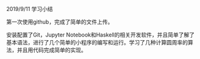 2019/9/11 学习小结

第一次使用github，完成了简单的文件上传。

安装配置了Git，Jupyter Notebook和Haskell的相关开发软件，并且简单了解了基本语法，进行了几个简单的小程序的编写和运行。学习了几种计算圆周率的算法，并且用代码完成简单的实现。
